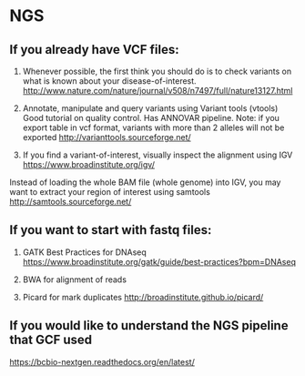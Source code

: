 # NGS

## If you already have VCF files:

1. Whenever possible, the first think you should do is to check variants on what is known about your disease-of-interest.
http://www.nature.com/nature/journal/v508/n7497/full/nature13127.html

2. Annotate, manipulate and query variants using Variant tools (vtools)
Good tutorial on quality control. Has ANNOVAR pipeline.
Note: if you export table in vcf format, variants with more than 2 alleles will not be exported
http://varianttools.sourceforge.net/

3. If you find a variant-of-interest, visually inspect the alignment using IGV
https://www.broadinstitute.org/igv/

Instead of loading the whole BAM file (whole genome) into IGV, you may want to extract your region of interest using samtools
http://samtools.sourceforge.net/

## If you want to start with fastq files:

1. GATK Best Practices for DNAseq
https://www.broadinstitute.org/gatk/guide/best-practices?bpm=DNAseq

2. BWA for alignment of reads

3. Picard for mark duplicates
http://broadinstitute.github.io/picard/

## If you would like to understand the NGS pipeline that GCF used
https://bcbio-nextgen.readthedocs.org/en/latest/



